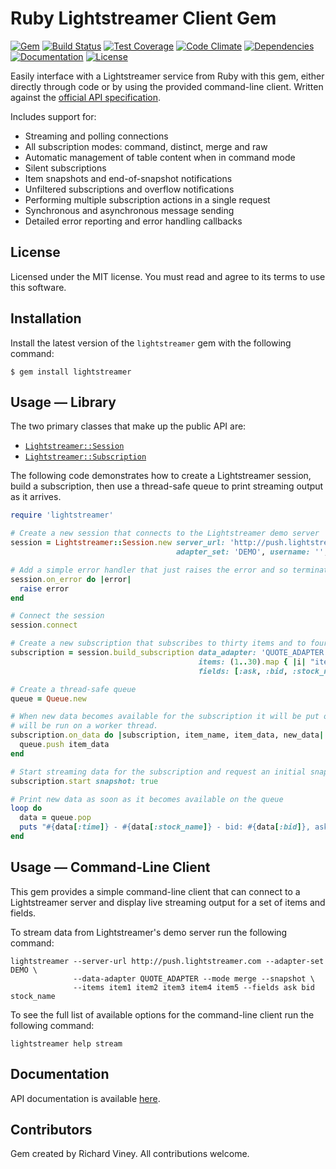 # Ruby Lightstreamer Client Gem

[![Gem][gem-badge]][gem-link]
[![Build Status][travis-ci-badge]][travis-ci-link]
[![Test Coverage][test-coverage-badge]][test-coverage-link]
[![Code Climate][code-climate-badge]][code-climate-link]
[![Dependencies][dependencies-badge]][dependencies-link]
[![Documentation][documentation-badge]][documentation-link]
[![License][license-badge]][license-link]

Easily interface with a Lightstreamer service from Ruby with this gem, either directly through code or by using the
provided command-line client. Written against the
[official API specification](http://www.lightstreamer.com/docs/client_generic_base/Network%20Protocol%20Tutorial.pdf).

Includes support for:

- Streaming and polling connections
- All subscription modes: command, distinct, merge and raw
- Automatic management of table content when in command mode
- Silent subscriptions
- Item snapshots and end-of-snapshot notifications
- Unfiltered subscriptions and overflow notifications
- Performing multiple subscription actions in a single request
- Synchronous and asynchronous message sending
- Detailed error reporting and error handling callbacks

## License

Licensed under the MIT license. You must read and agree to its terms to use this software.

## Installation

Install the latest version of the `lightstreamer` gem with the following command:

```
$ gem install lightstreamer
```

## Usage — Library

The two primary classes that make up the public API are:

- [`Lightstreamer::Session`](http://www.rubydoc.info/github/rviney/lightstreamer/master/Lightstreamer/Session)
- [`Lightstreamer::Subscription`](http://www.rubydoc.info/github/rviney/lightstreamer/master/Lightstreamer/Subscription)

The following code demonstrates how to create a Lightstreamer session, build a subscription, then use a thread-safe
queue to print streaming output as it arrives.

```ruby
require 'lightstreamer'

# Create a new session that connects to the Lightstreamer demo server
session = Lightstreamer::Session.new server_url: 'http://push.lightstreamer.com',
                                     adapter_set: 'DEMO', username: '', password: ''

# Add a simple error handler that just raises the error and so terminates the application
session.on_error do |error|
  raise error
end

# Connect the session
session.connect

# Create a new subscription that subscribes to thirty items and to four fields on each item
subscription = session.build_subscription data_adapter: 'QUOTE_ADAPTER', mode: :merge,
                                          items: (1..30).map { |i| "item#{i}" },
                                          fields: [:ask, :bid, :stock_name, :time]

# Create a thread-safe queue
queue = Queue.new

# When new data becomes available for the subscription it will be put on the queue. This callback
# will be run on a worker thread.
subscription.on_data do |subscription, item_name, item_data, new_data|
  queue.push item_data
end

# Start streaming data for the subscription and request an initial snapshot
subscription.start snapshot: true

# Print new data as soon as it becomes available on the queue
loop do
  data = queue.pop
  puts "#{data[:time]} - #{data[:stock_name]} - bid: #{data[:bid]}, ask: #{data[:ask]}"
end
```

## Usage — Command-Line Client

This gem provides a simple command-line client that can connect to a Lightstreamer server and display
live streaming output for a set of items and fields.

To stream data from Lightstreamer's demo server run the following command:

```
lightstreamer --server-url http://push.lightstreamer.com --adapter-set DEMO \
              --data-adapter QUOTE_ADAPTER --mode merge --snapshot \
              --items item1 item2 item3 item4 item5 --fields ask bid stock_name
```

To see the full list of available options for the command-line client run the following command:

```
lightstreamer help stream
```

## Documentation

API documentation is available [here](http://www.rubydoc.info/github/rviney/lightstreamer/master).

## Contributors

Gem created by Richard Viney. All contributions welcome.

[gem-link]: https://rubygems.org/gems/lightstreamer
[gem-badge]: https://badge.fury.io/rb/lightstreamer.svg
[travis-ci-link]: http://travis-ci.org/rviney/lightstreamer
[travis-ci-badge]: https://travis-ci.org/rviney/lightstreamer.svg?branch=master
[test-coverage-link]: https://codeclimate.com/github/rviney/lightstreamer/coverage
[test-coverage-badge]: https://codeclimate.com/github/rviney/lightstreamer/badges/coverage.svg
[code-climate-link]: https://codeclimate.com/github/rviney/lightstreamer
[code-climate-badge]: https://codeclimate.com/github/rviney/lightstreamer/badges/gpa.svg
[dependencies-link]: https://gemnasium.com/rviney/lightstreamer
[dependencies-badge]: https://gemnasium.com/rviney/lightstreamer.svg
[documentation-link]: https://inch-ci.org/github/rviney/lightstreamer
[documentation-badge]: https://inch-ci.org/github/rviney/lightstreamer.svg?branch=master
[license-link]: https://github.com/rviney/lightstreamer/blob/master/LICENSE.md
[license-badge]: https://img.shields.io/badge/license-MIT-blue.svg
